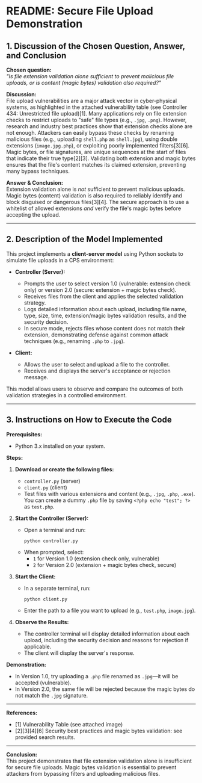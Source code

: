 # README: Secure File Upload Demonstration

## 1. Discussion of the Chosen Question, Answer, and Conclusion

**Chosen question:**  
*"Is file extension validation alone sufficient to prevent malicious file uploads, or is content (magic bytes) validation also required?"*

**Discussion:**  
File upload vulnerabilities are a major attack vector in cyber-physical systems, as highlighted in the attached vulnerability table (see Controller 434: Unrestricted file upload)[1]. Many applications rely on file extension checks to restrict uploads to "safe" file types (e.g., `.jpg`, `.png`). However, research and industry best practices show that extension checks alone are not enough. Attackers can easily bypass these checks by renaming malicious files (e.g., uploading `shell.php` as `shell.jpg`), using double extensions (`image.jpg.php`), or exploiting poorly implemented filters[3][6].  
Magic bytes, or file signatures, are unique sequences at the start of files that indicate their true type[2][3]. Validating both extension and magic bytes ensures that the file's content matches its claimed extension, preventing many bypass techniques.

**Answer & Conclusion:**  
Extension validation alone is *not* sufficient to prevent malicious uploads. Magic bytes (content) validation is also required to reliably identify and block disguised or dangerous files[3][4]. The secure approach is to use a whitelist of allowed extensions *and* verify the file's magic bytes before accepting the upload.

---

## 2. Description of the Model Implemented

This project implements a **client-server model** using Python sockets to simulate file uploads in a CPS environment:

- **Controller (Server):**
  - Prompts the user to select version 1.0 (vulnerable: extension check only) or version 2.0 (secure: extension + magic bytes check).
  - Receives files from the client and applies the selected validation strategy.
  - Logs detailed information about each upload, including file name, type, size, time, extension/magic bytes validation results, and the security decision.
  - In secure mode, rejects files whose content does not match their extension, demonstrating defense against common attack techniques (e.g., renaming `.php` to `.jpg`).

- **Client:**
  - Allows the user to select and upload a file to the controller.
  - Receives and displays the server's acceptance or rejection message.

This model allows users to observe and compare the outcomes of both validation strategies in a controlled environment.

---

## 3. Instructions on How to Execute the Code

**Prerequisites:**  
- Python 3.x installed on your system.

**Steps:**

1. **Download or create the following files:**
   - `controller.py` (server)
   - `client.py` (client)
   - Test files with various extensions and content (e.g., `.jpg`, `.php`, `.exe`). You can create a dummy `.php` file by saving `<?php echo "test"; ?>` as `test.php`.

2. **Start the Controller (Server):**
   - Open a terminal and run:
     ```
     python controller.py
     ```
   - When prompted, select:
     - `1` for Version 1.0 (extension check only, vulnerable)
     - `2` for Version 2.0 (extension + magic bytes check, secure)

3. **Start the Client:**
   - In a separate terminal, run:
     ```
     python client.py
     ```
   - Enter the path to a file you want to upload (e.g., `test.php`, `image.jpg`).

4. **Observe the Results:**
   - The controller terminal will display detailed information about each upload, including the security decision and reasons for rejection if applicable.
   - The client will display the server's response.

**Demonstration:**  
- In Version 1.0, try uploading a `.php` file renamed as `.jpg`—it will be accepted (vulnerable).
- In Version 2.0, the same file will be rejected because the magic bytes do not match the `.jpg` signature.

---

**References:**  
- [1] Vulnerability Table (see attached image)  
- [2][3][4][6] Security best practices and magic bytes validation: see provided search results.

---

**Conclusion:**  
This project demonstrates that file extension validation alone is insufficient for secure file uploads. Magic bytes validation is essential to prevent attackers from bypassing filters and uploading malicious files.
